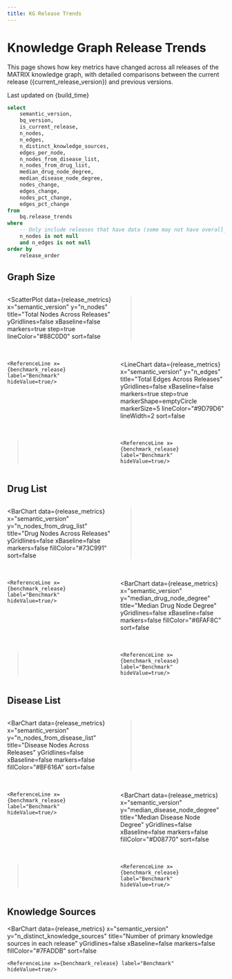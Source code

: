 ```yaml
---
title: KG Release Trends
---
```


<script>
  const current_release_version = import.meta.env.VITE_release_version;
  const build_time = import.meta.env.VITE_build_time;
  const benchmark_release = 'v0.4.5'; // This should come from the env, but until that branch is merged it's just hardcoded here
</script>

# Knowledge Graph Release Trends

This page shows how key metrics have changed across all releases of the MATRIX knowledge graph, with detailed comparisons between the current release ({current_release_version}) and previous versions.

<p class="text-gray-500 text-sm italic">Last updated on {build_time}</p>

```sql release_metrics
select 
    semantic_version,
    bq_version,
    is_current_release,
    n_nodes,
    n_edges,
    n_distinct_knowledge_sources,
    edges_per_node,
    n_nodes_from_disease_list,
    n_nodes_from_drug_list,
    median_drug_node_degree,
    median_disease_node_degree,
    nodes_change,
    edges_change,
    nodes_pct_change,
    edges_pct_change
from 
    bq.release_trends
where 
    -- Only include releases that have data (some may not have overall_metrics table)
    n_nodes is not null
    and n_edges is not null
order by 
    release_order
```

## Graph Size

<div style="display: grid; grid-template-columns: 1fr 1fr; gap: 20px;">

<ScatterPlot 
    data={release_metrics} 
    x="semantic_version" 
    y="n_nodes"
    title="Total Nodes Across Releases"
    yGridlines=false
    xBaseline=false
    markers=true
    step=true
    lineColor="#88C0D0"
    sort=false
>
    <ReferenceLine x={benchmark_release} label="Benchmark" hideValue=true/>
</ScatterPlot>

<LineChart 
    data={release_metrics} 
    x="semantic_version" 
    y="n_edges"
    title="Total Edges Across Releases" 
    yGridlines=false
    xBaseline=false
    markers=true
    step=true
    markerShape=emptyCircle
    markerSize=5
    lineColor="#9D79D6"    
    lineWidth=2
    sort=false
>
    <ReferenceLine x={benchmark_release} label="Benchmark" hideValue=true/>
</LineChart>

</div>

## Drug List

<div style="display: grid; grid-template-columns: 1fr 1fr; gap: 20px;">

<BarChart 
    data={release_metrics} 
    x="semantic_version" 
    y="n_nodes_from_drug_list"
    title="Drug Nodes Across Releases"
    yGridlines=false
    xBaseline=false
    markers=false
    fillColor="#73C991"    
    sort=false
>
    <ReferenceLine x={benchmark_release} label="Benchmark" hideValue=true/>
</BarChart>

<BarChart 
    data={release_metrics} 
    x="semantic_version" 
    y="median_drug_node_degree"
    title="Median Drug Node Degree"
    yGridlines=false
    xBaseline=false
    markers=false
    fillColor="#6FAF8C"
    sort=false
>
    <ReferenceLine x={benchmark_release} label="Benchmark" hideValue=true/>
</BarChart>

</div>

## Disease List

<div style="display: grid; grid-template-columns: 1fr 1fr; gap: 20px;">

<BarChart 
    data={release_metrics} 
    x="semantic_version" 
    y="n_nodes_from_disease_list"
    title="Disease Nodes Across Releases" 
    yGridlines=false
    xBaseline=false
    markers=false
    fillColor="#BF616A"
    sort=false
>
    <ReferenceLine x={benchmark_release} label="Benchmark" hideValue=true/>
</BarChart>

<BarChart 
    data={release_metrics} 
    x="semantic_version" 
    y="median_disease_node_degree"
    title="Median Disease Node Degree"
    yGridlines=false
    xBaseline=false
    markers=false
    fillColor="#D08770"
    sort=false
>
    <ReferenceLine x={benchmark_release} label="Benchmark" hideValue=true/>
</BarChart>

</div>

## Knowledge Sources

<BarChart 
    data={release_metrics} 
    x="semantic_version" 
    y="n_distinct_knowledge_sources"
    title="Number of primary knowledge sources in each release"
    yGridlines=false
    xBaseline=false
    markers=false
    fillColor="#7FADDB"
    sort=false
>
    <ReferenceLine x={benchmark_release} label="Benchmark" hideValue=true/>
</BarChart>


